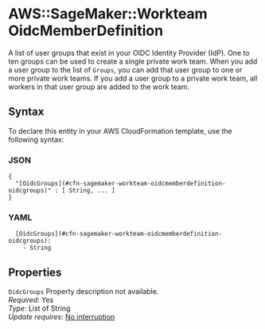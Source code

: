 # AWS::SageMaker::Workteam OidcMemberDefinition<a name="aws-properties-sagemaker-workteam-oidcmemberdefinition"></a>

A list of user groups that exist in your OIDC Identity Provider \(IdP\)\. One to ten groups can be used to create a single private work team\. When you add a user group to the list of `Groups`, you can add that user group to one or more private work teams\. If you add a user group to a private work team, all workers in that user group are added to the work team\.

## Syntax<a name="aws-properties-sagemaker-workteam-oidcmemberdefinition-syntax"></a>

To declare this entity in your AWS CloudFormation template, use the following syntax:

### JSON<a name="aws-properties-sagemaker-workteam-oidcmemberdefinition-syntax.json"></a>

```
{
  "[OidcGroups](#cfn-sagemaker-workteam-oidcmemberdefinition-oidcgroups)" : [ String, ... ]
}
```

### YAML<a name="aws-properties-sagemaker-workteam-oidcmemberdefinition-syntax.yaml"></a>

```
  [OidcGroups](#cfn-sagemaker-workteam-oidcmemberdefinition-oidcgroups): 
    - String
```

## Properties<a name="aws-properties-sagemaker-workteam-oidcmemberdefinition-properties"></a>

`OidcGroups`  <a name="cfn-sagemaker-workteam-oidcmemberdefinition-oidcgroups"></a>
Property description not available\.  
*Required*: Yes  
*Type*: List of String  
*Update requires*: [No interruption](https://docs.aws.amazon.com/AWSCloudFormation/latest/UserGuide/using-cfn-updating-stacks-update-behaviors.html#update-no-interrupt)